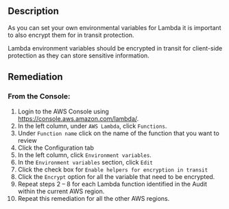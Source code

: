 ## Description

As you can set your own environmental variables for Lambda it is important to also encrypt them for in transit protection.

Lambda environment variables should be encrypted in transit for client-side protection as they can store sensitive information.

## Remediation

### From the Console:

1. Login to the AWS Console using https://console.aws.amazon.com/lambda/.
2. In the left column, under `AWS Lambda`, click `Functions`.
3. Under `Function name` click on the name of the function that you want to review
4. Click the Configuration tab
5. In the left column, click `Environment variables`.
6. In the `Environment variables` section, click `Edit`
7. Click the check box for `Enable helpers for encryption in transit`
8. Click the `Encrypt` option for all the variable that need to be encrypted.
9. Repeat steps 2 – 8 for each Lambda function identified in the Audit within the current AWS region.
10. Repeat this remediation for all the other AWS regions.